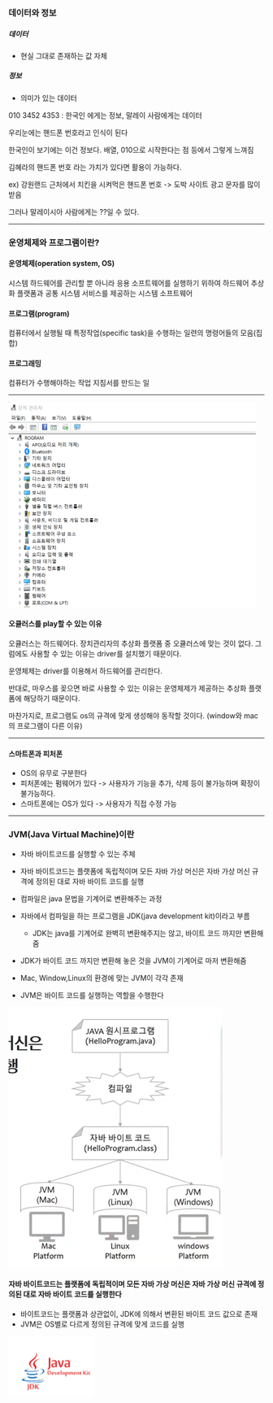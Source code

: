 ### 데이터와 정보

##### 데이터 

- 현실 그대로 존재하는 값 자체

##### 정보 

- 의미가 있는 데이터



010 3452 4353 : 한국인 에게는 정보, 말레이 사람에게는 데이터

우리눈에는 핸드폰 번호라고 인식이 된다

한국인이 보기에는 이건 정보다. 배열, 010으로 시작한다는 점 등에서 그렇게 느껴짐 

김혜라의 핸드폰 번호 라는 가치가 있다면 활용이 가능하다. 

ex) 강원랜드 근처에서 치킨을 시켜먹은 핸드폰 번호 -> 도박 사이트 광고 문자를 많이 받음

그러나 말레이시아 사람에게는 ??일 수 있다.



---



### 운영체제와 프로그램이란?

#### 운영체제(operation system, OS)

시스템 하드웨어를 관리할 뿐 아니라 응용 소프트웨어를 실행하기 위하여 하드웨어 추상화 플랫폼과 공통 시스템 서비스를 제공하는 시스템 소프트웨어



#### 프로그램(program)

컴퓨터에서 실행될 때 특정작업(specific task)을 수행하는 일련의 명령어들의 모음(집합)



#### 프로그래밍

컴퓨터가 수행해야하는 작업 지침서를 만드는 일



---



<img src="자바기본1.assets/image-20220423223754851.png" alt="image-20220423223754851" style="zoom: 50%;" />



#### 오큘러스를 play할 수 있는 이유 

오큘러스는 하드웨어다. 장치관리자의 추상화 플랫폼 중 오큘러스에 맞는 것이 없다. 그럼에도 사용할 수 있는 이유는 driver를 설치했기 때문이다. 

운영체제는 driver를 이용해서 하드웨어를 관리한다.

반대로, 마우스를 꽂으면 바로 사용할 수 있는 이유는 운영체제가 제공하는 추상화 플랫폼에 해당하기 때문이다.

마찬가지로, 프로그램도 os의 규격에 맞게 생성해야 동작할 것이다. (window와 mac의 프로그램이 다른 이유)

---



#### 스마트폰과 피처폰

- OS의 유무로 구분한다
- 피처폰에는 펌웨어가 있다 -> 사용자가 기능을 추가, 삭제 등이 불가능하며 확장이 불가능하다.
- 스마트폰에는 OS가 있다 -> 사용자가 직접 수정 가능



---



### JVM(Java Virtual Machine)이란

- 자바 바이트코드를 실행할 수 있는 주체
- 자바 바이트코드는 플랫폼에 독립적이며 모든 자바 가상 머신은 자바 가상 머신 규격에 정의된 대로 자바 바이트 코드를 실행 
- 컴파일은 java 문법을 기계어로 변환해주는 과정
- 자바에서 컴파일을 하는 프로그램을 JDK(java development kit)이라고 부름
  - JDK는 java를 기계어로 완벽히 변환해주지는 않고, 바이트 코드 까지만 변환해줌

- JDK가 바이트 코드 까지만 변환해 놓은 것을 JVM이 기계어로 마저 변환해줌

- Mac, Window,Linux의 환경에 맞는 JVM이 각각 존재
- JVM은 바이트 코드를 실행하는 역할을 수행한다

<img src="자바기본1.assets/image-20220423225951524.png" alt="image-20220423225951524" style="zoom:50%;" />



#### 자바 바이트코드는 플랫폼에 독립적이며 모든 자바 가상 머신은 자바 가상 머신 규격에 정의된 대로 자바 바이트 코드를 실행한다

- 바이트코드는 플랫폼과 상관없이, JDK에 의해서 변환된 바이트 코드 값으로 존재
- JVM은 OS별로 다르게 정의된 규격에 맞게 코드를 실행



<img src="자바기본1.assets/image-20220423225120034.png" alt="image-20220423225120034" style="zoom: 80%;" />

